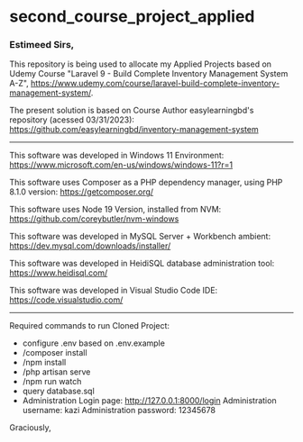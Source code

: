 # second_course_project_applied

### Estimeed Sirs,

This repository is being used to allocate my Applied Projects based on Udemy Course "Laravel 9 - Build Complete Inventory Management System A-Z",
https://www.udemy.com/course/laravel-build-complete-inventory-management-system/.

The present solution is based on Course Author easylearningbd's repository (acessed 03/31/2023):
https://github.com/easylearningbd/inventory-management-system

------------

This software was developed in Windows 11 Environment:
https://www.microsoft.com/en-us/windows/windows-11?r=1

This software uses Composer as a PHP dependency manager, using PHP 8.1.0 version:
https://getcomposer.org/

This software uses Node 19 Version, installed from NVM:
https://github.com/coreybutler/nvm-windows

This software was developed in MySQL Server + Workbench ambient:
https://dev.mysql.com/downloads/installer/

This software was developed in HeidiSQL database administration tool:
https://www.heidisql.com/

This software was developed in Visual Studio Code IDE:
https://code.visualstudio.com/

------------

Required commands to run Cloned Project:

- configure .env based on .env.example
- /composer install
- /npm install
- /php artisan serve
- /npm run watch
- query database.sql
- Administration 
	Login page: http://127.0.0.1:8000/login
	Administration username: kazi
	Administration password: 12345678

Graciously,
